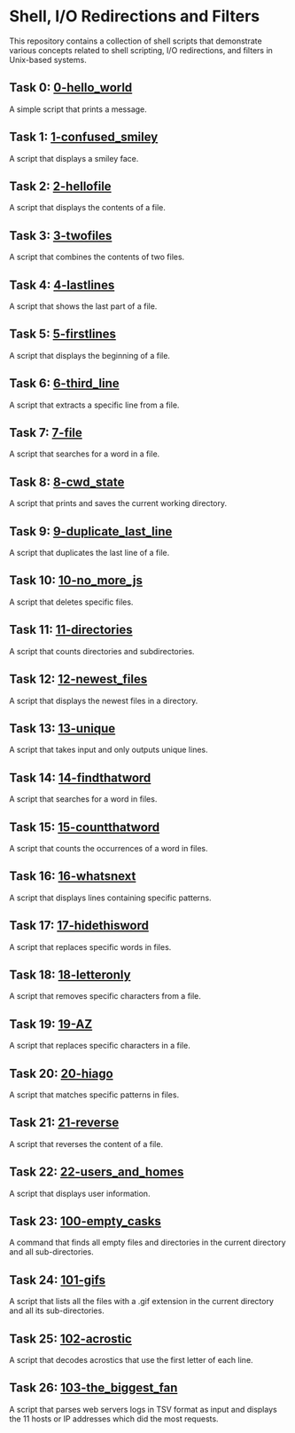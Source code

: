 # Shell, I/O Redirections and Filters

This repository contains a collection of shell scripts that demonstrate various concepts related to shell scripting, I/O redirections, and filters in Unix-based systems.

## Task 0: [0-hello_world](./0-hello_world)
A simple script that prints a message.

## Task 1: [1-confused_smiley](./1-confused_smiley)
A script that displays a smiley face.

## Task 2: [2-hellofile](./2-hellofile)
A script that displays the contents of a file.

## Task 3: [3-twofiles](./3-twofiles)
A script that combines the contents of two files.

## Task 4: [4-lastlines](./4-lastlines)
A script that shows the last part of a file.

## Task 5: [5-firstlines](./5-firstlines)
A script that displays the beginning of a file.

## Task 6: [6-third_line](./6-third_line)
A script that extracts a specific line from a file.

## Task 7: [7-file](./7-file)
A script that searches for a word in a file.

## Task 8: [8-cwd_state](./8-cwd_state)
A script that prints and saves the current working directory.

## Task 9: [9-duplicate_last_line](./9-duplicate_last_line)
A script that duplicates the last line of a file.

## Task 10: [10-no_more_js](./10-no_more_js)
A script that deletes specific files.

## Task 11: [11-directories](./11-directories)
A script that counts directories and subdirectories.

## Task 12: [12-newest_files](./12-newest_files)
A script that displays the newest files in a directory.

## Task 13: [13-unique](./13-unique)
A script that takes input and only outputs unique lines.

## Task 14: [14-findthatword](./14-findthatword)
A script that searches for a word in files.

## Task 15: [15-countthatword](./15-countthatword)
A script that counts the occurrences of a word in files.

## Task 16: [16-whatsnext](./16-whatsnext)
A script that displays lines containing specific patterns.

## Task 17: [17-hidethisword](./17-hidethisword)
A script that replaces specific words in files.

## Task 18: [18-letteronly](./18-letteronly)
A script that removes specific characters from a file.

## Task 19: [19-AZ](./19-AZ)
A script that replaces specific characters in a file.

## Task 20: [20-hiago](./20-hiago)
A script that matches specific patterns in files.

## Task 21: [21-reverse](./21-reverse)
A script that reverses the content of a file.

## Task 22: [22-users_and_homes](./22-users_and_homes)
A script that displays user information.

## Task 23: [100-empty_casks](./100-empty_casks)

A command that finds all empty files and directories in the current directory and all sub-directories.

## Task 24: [101-gifs](./101-gifs)
A script that lists all the files with a .gif extension in the current directory and all its sub-directories.

## Task 25: [102-acrostic](./102-acrostic)
A script that decodes acrostics that use the first letter of each line.

## Task 26: [103-the_biggest_fan](./103-the_biggest_fan)
A script that parses web servers logs in TSV format as input and displays the 11 hosts or IP addresses which did the most requests.


